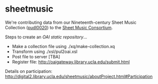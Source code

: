 sheetmusic
==========
We're contributing data from our Nineteenth-century Sheet Music Collection ([pudl0020](http://pudl.princeton.edu/collections/pudl0020)) to the [Sheet Music Consortium](http://digital2.library.ucla.edu/sheetmusic/).

Steps to create an *OAI static repository*...
* Make a collection file using ./xq/make-collection.xq
* Transform using ./xsl/pul2oai.xsl
* Post file to server [TBA]
* Register file: http://oaigateway.library.ucla.edu/submit.html

Details on participation: http://digital2.library.ucla.edu/sheetmusic/aboutProject.html#Participation